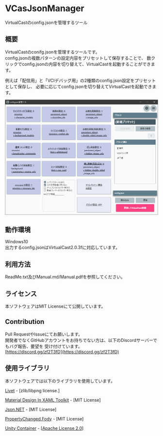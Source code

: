 # VCasJsonManager

VirtualCastのconfig.jsonを管理するツール

## 概要

VirtualCastのconifg.jsonを管理するツールです。  
config.jsonの複数パターンの設定内容をプリセットして保存することで、
数クリックでconfig.jsonの内容を切り替えて、VirtualCastを起動することができます。

例えば「配信用」と「VCIデバッグ用」の2種類のconfig.json設定をプリセットとして保存し、
必要に応じてconfig.jsonを切り替えてVirtualCastを起動できます。

![メイン画面](https://github.com/toma-to/VCasJsonManager/blob/master/ReleaseItems/Manual/Image/MainWindow.png?raw=true)

## 動作環境

Windows10  
出力するconfig.jsonはVirtualCast2.0.3fに対応しています。

## 利用方法

ReadMe.txt及びManual.md/Manual.pdfを参照してください。

## ライセンス

本ソフトウェアはMIT Licenseにて公開しています。

## Contribution

Pull RequestやIssueにてお願いします。  
開発者でなくGitHubアカウントをお持ちでない方は、以下のDiscordサーバーでもバグ報告、要望を
受け付けています。  
[https://discord.gg/zf2T3fD](https://discord.gg/zf2T3fD)

## 使用ライブラリ

本ソフトウェアでは以下のライブラリを使用しています。

[Livet](https://github.com/ugaya40/Livet) - [zlib/libpng license.]

[Material Design In XAML Toolkit](https://github.com/MaterialDesignInXAML/MaterialDesignInXamlToolkit) - [MIT License]

[Json.NET](https://www.newtonsoft.com/json) - [MIT License]

[PropertyChanged.Fody](https://github.com/Fody/PropertyChanged) - [MIT License]

[Unity Container](https://github.com/unitycontainer/unity) - [[Apache License 2.0](http://www.apache.org/licenses/LICENSE-2.0)]

